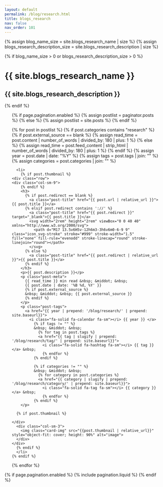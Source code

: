 ```yaml
---
layout: default
permalink: /blog/research.html
title: blogs_research
nav: false
nav_order: 101
---
```


<div class="post">

{% assign blog_name_size = site.blogs_research_name | size %}
{% assign blogs_research_description_size = site.blogs_research_description | size %}

{% if blog_name_size > 0 or blogs_research_description_size > 0 %}
  <div class="header-bar">
    <h1>{{ site.blogs_research_name }}</h1>
    <h2>{{ site.blogs_research_description }}</h2>
  </div>
{% endif %}


<ul class="post-list">

  {% if page.pagination.enabled %}
    {% assign postlist = paginator.posts %}
  {% else %}
    {% assign postlist = site.posts %}
  {% endif %}

  {% for post in postlist %}
    {% if post.categories contains "research" %}
      {% if post.external_source == blank %}
        {% assign read_time = post.content | number_of_words | divided_by: 180 | plus: 1 %}
      {% else %}
        {% assign read_time = post.feed_content | strip_html | number_of_words | divided_by: 180 | plus: 1 %}
      {% endif %}
      {% assign year = post.date | date: "%Y" %}
      {% assign tags = post.tags | join: "" %}
      {% assign categories = post.categories | join: "" %}

      <li>
        {% if post.thumbnail %}
    <div class="row">
    <div class="col-sm-9">
        {% endif %}
        <h3>
          {% if post.redirect == blank %}
            <a class="post-title" href="{{ post.url | relative_url }}">{{ post.title }}</a>
          {% elsif post.redirect contains '://' %}
            <a class="post-title" href="{{ post.redirect }}" target="_blank">{{ post.title }}</a>
            <svg width="2rem" height="2rem" viewBox="0 0 40 40" xmlns="http://www.w3.org/2000/svg">
              <path d="M17 13.5v6H5v-12h6m3-3h6v6m0-6-9 9" class="icon_svg-stroke" stroke="#999" stroke-width="1.5" fill="none" fill-rule="evenodd" stroke-linecap="round" stroke-linejoin="round"></path>
            </svg>
          {% else %}
            <a class="post-title" href="{{ post.redirect | relative_url }}">{{ post.title }}</a>
          {% endif %}
        </h3>
        <p>{{ post.description }}</p>
        <p class="post-meta">
          {{ read_time }} min read &nbsp; &middot; &nbsp;
          {{ post.date | date: '%B %d, %Y' }}
          {% if post.external_source %}
          &nbsp; &middot; &nbsp; {{ post.external_source }}
          {% endif %}
        </p>
        <p class="post-tags">
          <a href="{{ year | prepend: '/blog/research/' | prepend: site.baseurl}}">
            <i class="fa-solid fa-calendar fa-sm"></i> {{ year }} </a>
              {% if tags != "" %}
              &nbsp; &middot; &nbsp;
                {% for tag in post.tags %}
                <a href="{{ tag | slugify | prepend: '/blog/research/tag/' | prepend: site.baseurl}}">
                  <i class="fa-solid fa-hashtag fa-sm"></i> {{ tag }}</a> &nbsp;
                  {% endfor %}
              {% endif %}

              {% if categories != "" %}
              &nbsp; &middot; &nbsp;
                {% for category in post.categories %}
                <a href="{{ category | slugify | prepend: '/blog/research/category/' | prepend: site.baseurl}}">
                  <i class="fa-solid fa-tag fa-sm"></i> {{ category }}</a> &nbsp;
                  {% endfor %}
              {% endif %}
        </p>

      {% if post.thumbnail %}

    </div>
      <div class="col-sm-3">
        <img class="card-img" src="{{post.thumbnail | relative_url}}" style="object-fit: cover; height: 90%" alt="image">
      </div>
    </div>
      {% endif %}
      </li>
    {% endif %}
  {% endfor %}

  </ul>

{% if page.pagination.enabled %}
{% include pagination.liquid %}
{% endif %}

</div>
